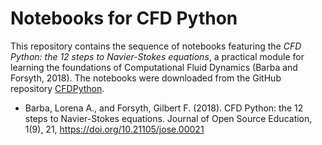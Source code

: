 # Notebooks for CFD Python

This repository contains the sequence of notebooks featuring the *CFD Python:
the 12 steps to Navier-Stokes equations*, a practical module for learning the
foundations of Computational Fluid Dynamics (Barba and Forsyth, 2018).
The notebooks were downloaded from the GitHub repository [CFDPython](https://github.com/barbagroup/CFDPython).


* Barba, Lorena A., and Forsyth, Gilbert F. (2018). CFD Python: the 12 steps to
Navier-Stokes equations. Journal of Open Source Education, 1(9), 21,
https://doi.org/10.21105/jose.00021
